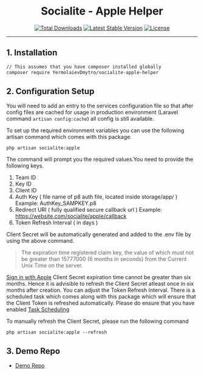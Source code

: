 <h1 align="center">Socialite - Apple Helper</h1>
<p align="center">
<a href="https://packagist.org/packages/ahilmurugesan/socialite-apple-helper"><img src="https://poser.pugx.org/ahilmurugesan/socialite-apple-helper/d/total.svg" alt="Total Downloads"></a>
<a href="https://packagist.org/packages/ahilmurugesan/socialite-apple-helper"><img src="https://poser.pugx.org/ahilmurugesan/socialite-apple-helper/v/stable.svg" alt="Latest Stable Version"></a>
<a href="https://packagist.org/packages/ahilmurugesan/socialite-apple-helper"><img src="https://poser.pugx.org/ahilmurugesan/socialite-apple-helper/license.svg" alt="License"></a>
</p>

---

## 1. Installation

```bash
// This assumes that you have composer installed globally
composer require YermolaievDmytro/socialite-apple-helper
```

## 2. Configuration Setup

You will need to add an entry to the services configuration file so that after config files are cached for usage in production environment (Laravel command `artisan config:cache`) all config is still available.

To set up the required environment variables you can use the following artisan command which comes with this package. 

```
php artisan socialite:apple
```

The command will prompt you the required values.You need to provide the following keys.
 1. Team ID
 2. Key ID
 3. Client ID
 4. Auth Key ( file name of p8 auth file, located inside storage/app/ ) Example: AuthKey_SAMPKEY.p8
 5. Redirect URI ( fully qualified secure callback url ) Example: https://website.com/socialite/apple/callback
 6. Token Refresh Interval ( in days )

Client Secret will be automatically generated and added to the .env file by using the above command. 

> The expiration time registered claim key, the value of which must not be greater than 15777000 (6 months in seconds) from the Current Unix Time on the server.

[Sign in with Apple](https://developer.apple.com/documentation/sign_in_with_apple/generate_and_validate_tokens) Client Secret expiration time cannot be greater than six months. Hence it is advisible to refresh the Client Secret atleast once in six months after creation. You can adjust the Token Refresh Interval. There is a scheduled task which comes along with this package which will ensure that the Client Token is refreshed automatically. Please do ensure that you have enabled [Task Scheduling](https://laravel.com/docs/master/scheduling#introduction)

To manually refresh the Client Secret, please run the following command
```
php artisan socialite:apple --refresh
```

## 3. Demo Repo
* [Demo Repo](https://github.com/VonecTechnologies/socialite-apple-sample/)
